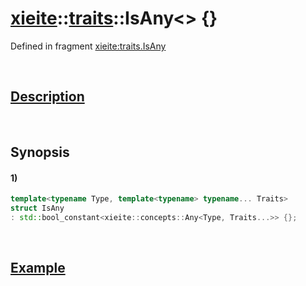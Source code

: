 # [xieite](../../xieite.md)\:\:[traits](../../traits.md)\:\:IsAny\<\> \{\}
Defined in fragment [xieite:traits.IsAny](../../../src/traits/is_any.cpp)

&nbsp;

## [Description](../concepts/any.md#Description)

&nbsp;

## Synopsis
#### 1)
```cpp
template<typename Type, template<typename> typename... Traits>
struct IsAny
: std::bool_constant<xieite::concepts::Any<Type, Traits...>> {};
```

&nbsp;

## [Example](../concepts/any.md#Example)
